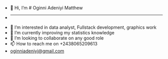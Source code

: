 - 👋 Hi, I’m # Oginni Adeniyi Matthew
- ________________________________________________________________________
- 👀 I’m interested in data analyst, Fullstack development, graphics work
- 🌱 I’m currently improving my statistics knowledge
- 💞️ I’m looking to collaborate on any good role
- 📫 How to reach me on +2438065209613
- oginniadeniyi@gmail.com

<!---
Oginn/Oginn is a ✨ special ✨ repository because its `README.md` (this file) appears on your GitHub profile.
You can click the Preview link to take a look at your changes.
--->
